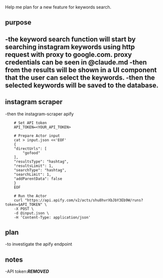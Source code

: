 Help me plan for a new feature for keywords search.

## purpose
-the keyword search function will start by searching instagram keywords using http request with proxy to google.com. proxy credentials can be seen in @claude.md
-then from the results will be shown in a UI component that the user can select the keywords. 
-then the selected keywords will be saved to the database.
-

## instagram scraper
-then the instagram-scraper apify

```code
    # Set API token
    API_TOKEN=<YOUR_API_TOKEN>

    # Prepare Actor input
    cat > input.json <<'EOF'
    {
    "directUrls": [
        "gofood"
    ],
    "resultsType": "hashtag",
    "resultsLimit": 1,
    "searchType": "hashtag",
    "searchLimit": 1,
    "addParentData": false
    }
    EOF

    # Run the Actor
    curl "https://api.apify.com/v2/acts/shu8hvrXbJbY3Eb9W/runs?token=$API_TOKEN" \
    -X POST \
    -d @input.json \
    -H 'Content-Type: application/json'
```

## plan
-to investigate the apify endpoint

## notes
-API token:***REMOVED***